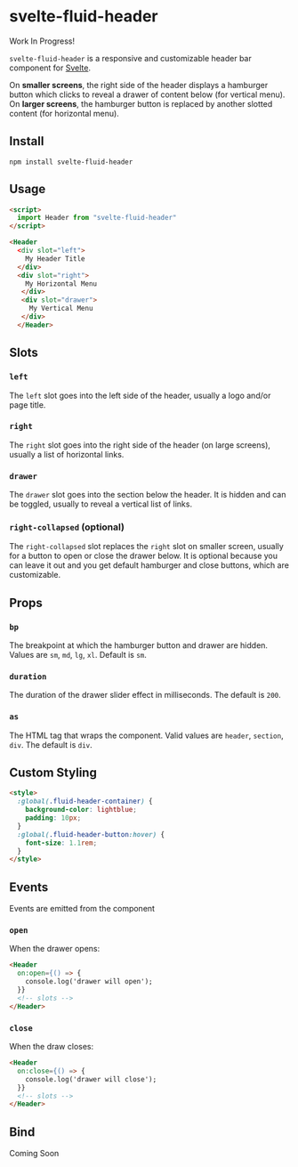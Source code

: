 # svelte-fluid-header

Work In Progress!

`svelte-fluid-header` is a responsive and customizable header bar component for [Svelte](https://svelte.dev/).

On **smaller screens**, the right side of the header displays a hamburger button which clicks to reveal a drawer of content below (for vertical menu). On **larger screens**, the hamburger button is replaced by another slotted content (for horizontal menu).

## Install

`npm install svelte-fluid-header`

## Usage

```html
<script>
  import Header from "svelte-fluid-header"
</script>

<Header
  <div slot="left">
    My Header Title
  </div>
  <div slot="right">
    My Horizontal Menu
   </div>
   <div slot="drawer">
     My Vertical Menu
   </div>
  </Header>

```

## Slots

### `left`

The `left` slot goes into the left side of the header, usually a logo and/or page title.

### `right`

The `right` slot goes into the right side of the header (on large screens), usually a list of horizontal links.

### `drawer`

The `drawer` slot goes into the section below the header. It is hidden and can be toggled, usually to reveal a vertical list of links.

### `right-collapsed` (optional)

The `right-collapsed` slot replaces the `right` slot on smaller screen, usually for a button to open or close the drawer below. It is optional because you can leave it out and you get default hamburger and close buttons, which are customizable.

## Props

### `bp`

The breakpoint at which the hamburger button and drawer are hidden. Values are `sm`, `md`, `lg`, `xl`. Default is `sm`.

### `duration`

The duration of the drawer slider effect in milliseconds. The default is `200`.

### `as`

The HTML tag that wraps the component. Valid values are `header`, `section`, `div`. The default is `div`.

## Custom Styling

```html
<style>
  :global(.fluid-header-container) {
    background-color: lightblue;
    padding: 10px;
  }
  :global(.fluid-header-button:hover) {
    font-size: 1.1rem;
  }
</style>
```

## Events

Events are emitted from the component

### `open`

When the drawer opens:

```html
<Header
  on:open={() => {
    console.log('drawer will open');
  }}
  <!-- slots -->
</Header>

```

### `close`

When the draw closes:

```html
<Header
  on:close={() => {
    console.log('drawer will close');
  }}
  <!-- slots -->
</Header>

```

## Bind

Coming Soon

